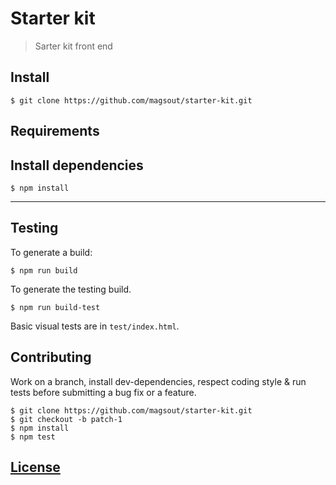 # Starter kit

> Sarter kit front end

## Install

```console
$ git clone https://github.com/magsout/starter-kit.git
```

## Requirements

## Install dependencies

```console
$ npm install
```
---

## Testing

To generate a build:

```console
$ npm run build
```

To generate the testing build.

```console
$ npm run build-test
```

Basic visual tests are in `test/index.html`.

## Contributing

Work on a branch, install dev-dependencies, respect coding style & run tests before submitting a bug fix or a feature.

```console
$ git clone https://github.com/magsout/starter-kit.git
$ git checkout -b patch-1
$ npm install
$ npm test
```

## [License](LICENSE)
